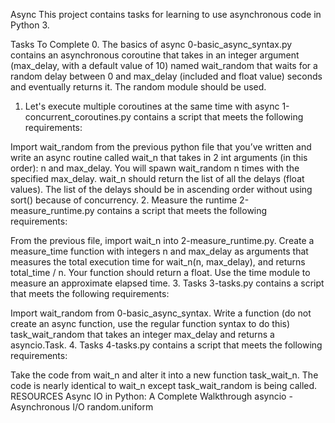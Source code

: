 Async
This project contains tasks for learning to use asynchronous code in Python 3.

Tasks To Complete
 0. The basics of async
0-basic_async_syntax.py contains an asynchronous coroutine that takes in an integer argument (max_delay, with a default value of 10) named wait_random that waits for a random delay between 0 and max_delay (included and float value) seconds and eventually returns it. The random module should be used.

 1. Let's execute multiple coroutines at the same time with async
1-concurrent_coroutines.py contains a script that meets the following requirements:

Import wait_random from the previous python file that you’ve written and write an async routine called wait_n that takes in 2 int arguments (in this order): n and max_delay. You will spawn wait_random n times with the specified max_delay.
wait_n should return the list of all the delays (float values). The list of the delays should be in ascending order without using sort() because of concurrency.
 2. Measure the runtime
2-measure_runtime.py contains a script that meets the following requirements:

From the previous file, import wait_n into 2-measure_runtime.py.
Create a measure_time function with integers n and max_delay as arguments that measures the total execution time for wait_n(n, max_delay), and returns total_time / n. Your function should return a float.
Use the time module to measure an approximate elapsed time.
 3. Tasks
3-tasks.py contains a script that meets the following requirements:

Import wait_random from 0-basic_async_syntax.
Write a function (do not create an async function, use the regular function syntax to do this) task_wait_random that takes an integer max_delay and returns a asyncio.Task.
 4. Tasks
4-tasks.py contains a script that meets the following requirements:

Take the code from wait_n and alter it into a new function task_wait_n. The code is nearly identical to wait_n except task_wait_random is being called.
RESOURCES
 Async IO in Python: A Complete Walkthrough
 asyncio - Asynchronous I/O
 random.uniform
